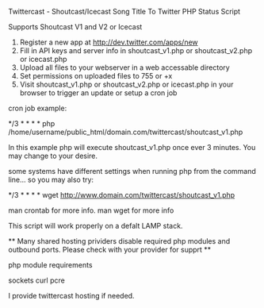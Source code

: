 Twittercast - Shoutcast/Icecast Song Title To Twitter PHP Status Script

Supports Shoutcast V1 and V2 or Icecast

1. Register a new app at http://dev.twitter.com/apps/new
2. Fill in API keys and server info in shoutcast_v1.php or shoutcast_v2.php or icecast.php
3. Upload all files to your webserver in a web accessable directory
4. Set permissions on uploaded files to 755 or +x
4. Visit shoutcast_v1.php or shoutcast_v2.php or icecast.php in your browser to trigger an update or setup a cron job

cron job example:

*/3 * * * * php /home/username/public_html/domain.com/twittercast/shoutcast_v1.php

In this example php will execute shoutcast_v1.php once ever 3 minutes. You may change to your desire.

some systems have different settings when running php from the command line... so you may also try:

*/3 * * * * wget http://www.domain.com/twittercast/shoutcast_v1.php

man crontab for more info.
man wget for more info

This script will work properly on a defalt LAMP stack.

** Many shared hosting prividers disable required php modules and outbound ports. Please check with your provider for supprt **

php module requirements

sockets
curl
pcre

I provide twittercast hosting if needed.

